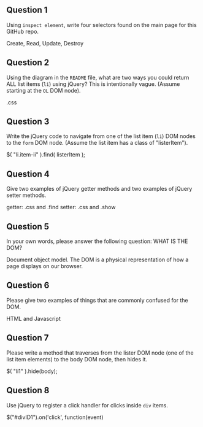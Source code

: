 ## Question 1

Using `inspect element`, write four selectors found on the main page for this
GitHub repo.

<!-- your answer starts here -->
Create, Read, Update, Destroy
<!-- your answer ends here -->

## Question 2

Using the diagram in the `README` file, what are two ways you could return ALL
list items (`li`) using jQuery? This is intentionally vague. (Assume starting
at the `OL` DOM node).

<!-- your answer starts here -->
.css
<!-- your answer ends here -->

## Question 3

Write the jQuery code to navigate from one of the list item (`li`) DOM nodes to
the `form` DOM node. (Assume the list item has a class of "listerItem").

<!-- your answer starts here -->
$( "li.item-ii" ).find( listerItem );
<!-- your answer ends here -->

## Question 4

Give two examples of jQuery getter methods and two examples of jQuery setter
methods.

<!-- your answer starts here -->
getter: .css and .find  setter: .css and .show
<!-- your answer ends here -->

## Question 5

In your own words, please answer the following question: WHAT IS THE DOM?

<!-- your answer starts here -->
Document object model. The DOM is a physical representation of how a page
displays on our browser.
<!-- your answer ends here -->

## Question 6

Please give two examples of things that are commonly confused for the DOM.

<!-- your answer starts here -->
HTML and Javascript
<!-- your answer ends here -->

## Question 7

Please write a method that traverses from the lister DOM node (one of the list
item elements) to the body DOM node, then hides it.

<!-- your answer starts here -->
$( "li1" ).hide(body);
<!-- your answer ends here -->

## Question 8

Use jQuery to register a click handler for clicks inside `div` items.

<!-- your answer starts here -->
$("#divID1").on('click', function(event)
<!-- your answer ends here -->

